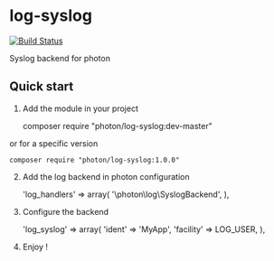 log-syslog
===============

[![Build Status](https://travis-ci.org/photon/log-syslog.svg?branch=master)](https://travis-ci.org/photon/log-syslog)

Syslog backend for photon

Quick start
-----------

1) Add the module in your project

    composer require "photon/log-syslog:dev-master"

or for a specific version

    composer require "photon/log-syslog:1.0.0"

2) Add the log backend in photon configuration

    'log_handlers' => array(
        '\photon\log\SyslogBackend',
    ),

3) Configure the backend

    'log_syslog' => array(
        'ident' => 'MyApp',
        'facility' => LOG_USER,
    ),

5) Enjoy !

